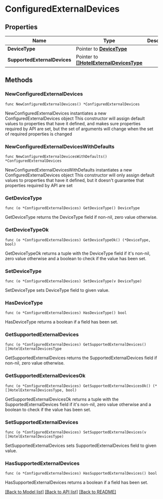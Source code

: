 # ConfiguredExternalDevices

## Properties

Name | Type | Description | Notes
------------ | ------------- | ------------- | -------------
**DeviceType** | Pointer to [**DeviceType**](DeviceType.md) |  | [optional] 
**SupportedExternalDevices** | Pointer to [**[]HotelExternalDevicesType**](HotelExternalDevicesType.md) |  | [optional] 

## Methods

### NewConfiguredExternalDevices

`func NewConfiguredExternalDevices() *ConfiguredExternalDevices`

NewConfiguredExternalDevices instantiates a new ConfiguredExternalDevices object
This constructor will assign default values to properties that have it defined,
and makes sure properties required by API are set, but the set of arguments
will change when the set of required properties is changed

### NewConfiguredExternalDevicesWithDefaults

`func NewConfiguredExternalDevicesWithDefaults() *ConfiguredExternalDevices`

NewConfiguredExternalDevicesWithDefaults instantiates a new ConfiguredExternalDevices object
This constructor will only assign default values to properties that have it defined,
but it doesn't guarantee that properties required by API are set

### GetDeviceType

`func (o *ConfiguredExternalDevices) GetDeviceType() DeviceType`

GetDeviceType returns the DeviceType field if non-nil, zero value otherwise.

### GetDeviceTypeOk

`func (o *ConfiguredExternalDevices) GetDeviceTypeOk() (*DeviceType, bool)`

GetDeviceTypeOk returns a tuple with the DeviceType field if it's non-nil, zero value otherwise
and a boolean to check if the value has been set.

### SetDeviceType

`func (o *ConfiguredExternalDevices) SetDeviceType(v DeviceType)`

SetDeviceType sets DeviceType field to given value.

### HasDeviceType

`func (o *ConfiguredExternalDevices) HasDeviceType() bool`

HasDeviceType returns a boolean if a field has been set.

### GetSupportedExternalDevices

`func (o *ConfiguredExternalDevices) GetSupportedExternalDevices() []HotelExternalDevicesType`

GetSupportedExternalDevices returns the SupportedExternalDevices field if non-nil, zero value otherwise.

### GetSupportedExternalDevicesOk

`func (o *ConfiguredExternalDevices) GetSupportedExternalDevicesOk() (*[]HotelExternalDevicesType, bool)`

GetSupportedExternalDevicesOk returns a tuple with the SupportedExternalDevices field if it's non-nil, zero value otherwise
and a boolean to check if the value has been set.

### SetSupportedExternalDevices

`func (o *ConfiguredExternalDevices) SetSupportedExternalDevices(v []HotelExternalDevicesType)`

SetSupportedExternalDevices sets SupportedExternalDevices field to given value.

### HasSupportedExternalDevices

`func (o *ConfiguredExternalDevices) HasSupportedExternalDevices() bool`

HasSupportedExternalDevices returns a boolean if a field has been set.


[[Back to Model list]](../README.md#documentation-for-models) [[Back to API list]](../README.md#documentation-for-api-endpoints) [[Back to README]](../README.md)


